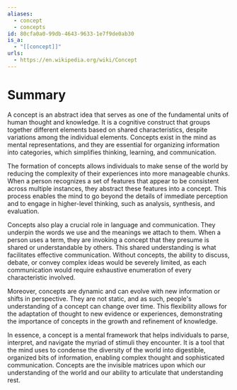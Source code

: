 ```yaml
---
aliases:
  - concept
  - concepts
id: 80cfa0a0-99db-4643-9633-1e7f9de0ab30
is_a:
  - "[[concept]]"
urls:
  - https://en.wikipedia.org/wiki/Concept
---
```

# Summary
A concept is an abstract idea that serves as one of the fundamental units of human thought and knowledge. It is a cognitive construct that groups together different elements based on shared characteristics, despite variations among the individual elements. Concepts exist in the mind as mental representations, and they are essential for organizing information into categories, which simplifies thinking, learning, and communication.

The formation of concepts allows individuals to make sense of the world by reducing the complexity of their experiences into more manageable chunks. When a person recognizes a set of features that appear to be consistent across multiple instances, they abstract these features into a concept. This process enables the mind to go beyond the details of immediate perception and to engage in higher-level thinking, such as analysis, synthesis, and evaluation.

Concepts also play a crucial role in language and communication. They underpin the words we use and the meanings we attach to them. When a person uses a term, they are invoking a concept that they presume is shared or understandable by others. This shared understanding is what facilitates effective communication. Without concepts, the ability to discuss, debate, or convey complex ideas would be severely limited, as each communication would require exhaustive enumeration of every characteristic involved.

Moreover, concepts are dynamic and can evolve with new information or shifts in perspective. They are not static, and as such, people's understanding of a concept can change over time. This flexibility allows for the adaptation of thought to new evidence or experiences, demonstrating the importance of concepts in the growth and refinement of knowledge.

In essence, a concept is a mental framework that helps individuals to parse, interpret, and navigate the myriad of stimuli they encounter. It is a tool that the mind uses to condense the diversity of the world into digestible, organized bits of information, enabling complex thought and sophisticated communication. Concepts are the invisible matrices upon which our understanding of the world and our ability to articulate that understanding rest.
